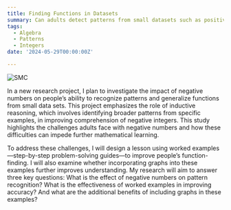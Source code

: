```yaml
---
title: Finding Functions in Datasets
summary: Can adults detect patterns from small datasets such as positive or negative linear growth?
tags:
  - Algebra
  - Patterns
  - Integers
date: '2024-05-29T00:00:00Z'

---
```

<img src="https://n-vest.github.io/project/functions/function.png" alt="SMC">
<p>In a new research project, I plan to investigate the impact of negative numbers on people’s ability to recognize patterns and generalize functions from small data sets. This project emphasizes the role of inductive reasoning, which involves identifying broader patterns from specific examples, in improving comprehension of negative integers. This study highlights the challenges adults face with negative numbers and how these difficulties can impede further mathematical learning.</p>
<p>  </p>
<p>To address these challenges, I will design a lesson using worked examples—step-by-step problem-solving guides—to improve people’s function-finding. I will also examine whether incorporating graphs into these examples further improves understanding. My research will aim to answer three key questions: What is the effect of negative numbers on pattern recognition? What is the effectiveness of worked examples in improving accuracy? And what are the additional benefits of including graphs in these examples?</p>
